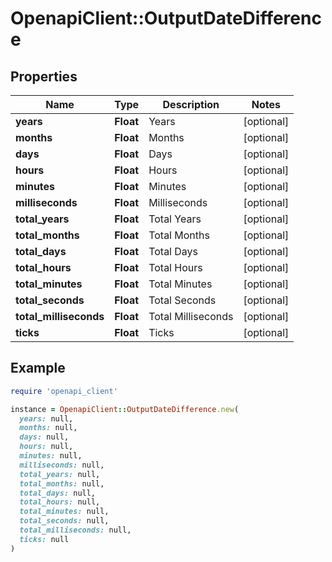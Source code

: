 # OpenapiClient::OutputDateDifference

## Properties

| Name | Type | Description | Notes |
| ---- | ---- | ----------- | ----- |
| **years** | **Float** | Years | [optional] |
| **months** | **Float** | Months | [optional] |
| **days** | **Float** | Days | [optional] |
| **hours** | **Float** | Hours | [optional] |
| **minutes** | **Float** | Minutes | [optional] |
| **milliseconds** | **Float** | Milliseconds | [optional] |
| **total_years** | **Float** | Total Years | [optional] |
| **total_months** | **Float** | Total Months | [optional] |
| **total_days** | **Float** | Total Days | [optional] |
| **total_hours** | **Float** | Total Hours | [optional] |
| **total_minutes** | **Float** | Total Minutes | [optional] |
| **total_seconds** | **Float** | Total Seconds | [optional] |
| **total_milliseconds** | **Float** | Total Milliseconds | [optional] |
| **ticks** | **Float** | Ticks | [optional] |

## Example

```ruby
require 'openapi_client'

instance = OpenapiClient::OutputDateDifference.new(
  years: null,
  months: null,
  days: null,
  hours: null,
  minutes: null,
  milliseconds: null,
  total_years: null,
  total_months: null,
  total_days: null,
  total_hours: null,
  total_minutes: null,
  total_seconds: null,
  total_milliseconds: null,
  ticks: null
)
```

